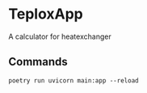 # TeploxApp

A calculator for heatexchanger

## Commands

 ```
poetry run uvicorn main:app --reload
```
